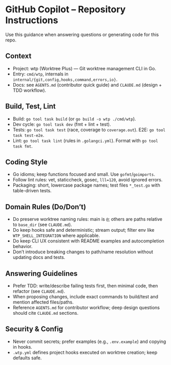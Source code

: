 # GitHub Copilot – Repository Instructions

Use this guidance when answering questions or generating code for this repo.

## Context
- Project: wtp (Worktree Plus) — Git worktree management CLI in Go.
- Entry: `cmd/wtp`, internals in `internal/{git,config,hooks,command,errors,io}`.
- Docs: see `AGENTS.md` (contributor quick guide) and `CLAUDE.md` (design + TDD workflow).

## Build, Test, Lint
- Build: `go tool task build` (or `go build -o wtp ./cmd/wtp`).
- Dev cycle: `go tool task dev` (fmt + lint + test).
- Tests: `go tool task test` (race, coverage to `coverage.out`). E2E: `go tool task test-e2e`.
- Lint: `go tool task lint` (rules in `.golangci.yml`). Format with `go tool task fmt`.

## Coding Style
- Go idioms; keep functions focused and small. Use `gofmt`/`goimports`.
- Follow lint rules: vet, staticcheck, gosec, `lll=120`, avoid ignored errors.
- Packaging: short, lowercase package names; test files `*_test.go` with table-driven tests.

## Domain Rules (Do/Don’t)
- Do preserve worktree naming rules: main is `@`; others are paths relative to `base_dir` (see `CLAUDE.md`).
- Do keep hooks safe and deterministic; stream output; filter env like `WTP_SHELL_INTEGRATION` where applicable.
- Do keep CLI UX consistent with README examples and autocompletion behavior.
- Don’t introduce breaking changes to path/name resolution without updating docs and tests.

## Answering Guidelines
- Prefer TDD: write/describe failing tests first, then minimal code, then refactor (see `CLAUDE.md`).
- When proposing changes, include exact commands to build/test and mention affected files/paths.
- Reference `AGENTS.md` for contributor workflow; deep design questions should cite `CLAUDE.md` sections.

## Security & Config
- Never commit secrets; prefer examples (e.g., `.env.example`) and copying in hooks.
- `.wtp.yml` defines project hooks executed on worktree creation; keep defaults safe.

